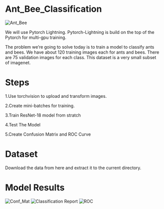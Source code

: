 # Ant_Bee_Classification

![Ant_Bee](https://github.com/ufuksecilmis/Ant_Bee_Classification/assets/51096261/ba4840b1-5d9f-445f-98a0-51608c99afc5)
 
We will use Pytorch Lightning. Pytorch-Lightning is build on the top of the Pytorch for multi-gpu training.

The problem we’re going to solve today is to train a model to classify ants and bees. We have about 120 training images each for ants and bees. There are 75 validation images for each class. This dataset is a very small subset of imagenet.

# Steps
1.Use torchvision to upload and transform images.

2.Create mini-batches for training.

3.Train ResNet-18 model from stratch

4.Test The Model

5.Create Confusion Matrix and ROC Curve

# Dataset

Download the data from here and extract it to the current directory.



# Model Results


![Conf_Mat](https://github.com/ufuksecilmis/Ant_Bee_Classification/assets/51096261/1a488d7f-8a0b-4e14-93c6-af4d77e801b3)
![Classification Report](https://github.com/ufuksecilmis/Ant_Bee_Classification/assets/51096261/5332b735-16b6-49ff-bb0a-b462d53a1ca3)
![ROC](https://github.com/ufuksecilmis/Ant_Bee_Classification/assets/51096261/9e14f594-8ab0-42d7-add8-6b4b1bec8941)
